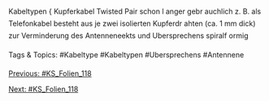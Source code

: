 Kabeltypen { Kupferkabel
Twisted Pair
schon l anger gebr auchlich z. B. als Telefonkabel
besteht aus je zwei isolierten Kupferdr ahten (ca. 1 mm dick)
zur Verminderung des Antenneneekts und Ubersprechens spiralf ormig

   Tags & Topics:
   #Kabeltype
   #Kabeltypen
   #Ubersprechens
   #Antennene

[Previous: #KS_Folien_118](KS_Folien_118.md)

[Next: #KS_Folien_118](KS_Folien_118.md)